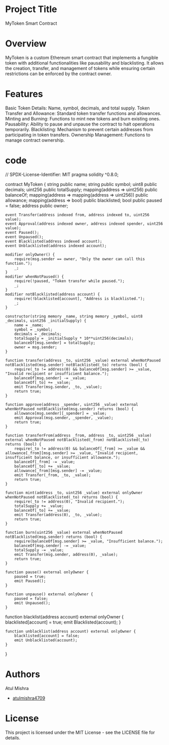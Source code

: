 # Project Title
MyToken Smart Contract

# Overview
MyToken is a custom Ethereum smart contract that implements a fungible token with additional functionalities like pausability and blacklisting. It allows the creation, transfer, and management of tokens while ensuring certain restrictions can be enforced by the contract owner.

# Features
Basic Token Details: Name, symbol, decimals, and total supply.
Token Transfer and Allowance: Standard token transfer functions and allowances.
Minting and Burning: Functions to mint new tokens and burn existing ones.
Pausability: Ability to pause and unpause the contract to halt operations temporarily.
Blacklisting: Mechanism to prevent certain addresses from participating in token transfers.
Ownership Management: Functions to manage contract ownership.

# code
// SPDX-License-Identifier: MIT
pragma solidity ^0.8.0;

contract MyToken {
    string public name;
    string public symbol;
    uint8 public decimals;
    uint256 public totalSupply;
    mapping(address => uint256) public balanceOf;
    mapping(address => mapping(address => uint256)) public allowance;
    mapping(address => bool) public blacklisted;
    bool public paused = false;
    address public owner;
    
    event Transfer(address indexed from, address indexed to, uint256 value);
    event Approval(address indexed owner, address indexed spender, uint256 value);
    event Paused();
    event Unpaused();
    event Blacklisted(address indexed account);
    event Unblacklisted(address indexed account);

    modifier onlyOwner() {
        require(msg.sender == owner, "Only the owner can call this function.");
        _;
    }
    modifier whenNotPaused() {
        require(!paused, "Token transfer while paused.");
        _;
    }
    modifier notBlacklisted(address account) {
        require(!blacklisted[account], "Address is blacklisted.");
        _;
    }

    constructor(string memory _name, string memory _symbol, uint8 _decimals, uint256 _initialSupply) {
        name = _name;
        symbol = _symbol;
        decimals = _decimals;
        totalSupply = _initialSupply * 10**uint256(decimals);
        balanceOf[msg.sender] = totalSupply;
        owner = msg.sender;
    }

    function transfer(address _to, uint256 _value) external whenNotPaused notBlacklisted(msg.sender) notBlacklisted(_to) returns (bool) {
        require(_to != address(0) && balanceOf[msg.sender] >= _value, "Invalid recipient or insufficient balance.");
        balanceOf[msg.sender] -= _value;
        balanceOf[_to] += _value;
        emit Transfer(msg.sender, _to, _value);
        return true;
    }

    function approve(address _spender, uint256 _value) external whenNotPaused notBlacklisted(msg.sender) returns (bool) {
        allowance[msg.sender][_spender] = _value;
        emit Approval(msg.sender, _spender, _value);
        return true;
    }

    function transferFrom(address _from, address _to, uint256 _value) external whenNotPaused notBlacklisted(_from) notBlacklisted(_to) returns (bool) {
        require(_to != address(0) && balanceOf[_from] >= _value && allowance[_from][msg.sender] >= _value, "Invalid recipient, insufficient balance, or insufficient allowance.");
        balanceOf[_from] -= _value;
        balanceOf[_to] += _value;
        allowance[_from][msg.sender] -= _value;
        emit Transfer(_from, _to, _value);
        return true;
    }

    function mint(address _to, uint256 _value) external onlyOwner whenNotPaused notBlacklisted(_to) returns (bool) {
        require(_to != address(0), "Invalid recipient.");
        totalSupply += _value;
        balanceOf[_to] += _value;
        emit Transfer(address(0), _to, _value);
        return true;
    }

    function burn(uint256 _value) external whenNotPaused notBlacklisted(msg.sender) returns (bool) {
        require(balanceOf[msg.sender] >= _value, "Insufficient balance.");
        balanceOf[msg.sender] -= _value;
        totalSupply -= _value;
        emit Transfer(msg.sender, address(0), _value);
        return true;
    }

    function pause() external onlyOwner {
        paused = true;
        emit Paused();
    }

    function unpause() external onlyOwner {
        paused = false;
        emit Unpaused();
    }
  function blacklist(address account) external onlyOwner {
        blacklisted[account] = true;
        emit Blacklisted(account);
    }

    function unblacklist(address account) external onlyOwner {
        blacklisted[account] = false;
        emit Unblacklisted(account);
    }
}

# Authors
Atul Mishra
- [atulmishra4709](https://github.com/atulmishra4709)

# License

This project is licensed under the MIT License - see the LICENSE file for details.

